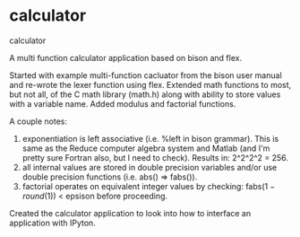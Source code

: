 # calculator
calculator

A multi function calculator application based on bison and flex.

Started with example multi-function cacluator from the bison user manual and
re-wrote the lexer function using flex.  Extended math functions to most, but 
not all, of the C math library (math.h) along with ability to store values with
a variable name.  Added modulus and factorial functions.

A couple notes:
1. exponentiation is left associative (i.e. %left in bison grammar). This 
   is same as the Reduce computer algebra system and Matlab (and I'm pretty
   sure Fortran also, but I need to check).  Results in:
   2^2^2^2 = 256.
2. all internal values are stored in double precision variables and/or use
   double precision functions (i.e. abs() => fabs()).  
3. factorial operates on equivalent integer values by checking:
     fabs($1 - round($1)) < epsison 
   before proceeding.

Created the calculator application to look into how to interface an application
with IPyton.
